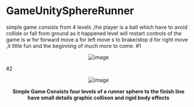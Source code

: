 # GameUnitySphereRunner
simple game consists from 4 levels ,the player is a ball which have to avoid collide or fall from ground as it happened level will restart controls of the game is w for forward move a for left move s to brake/stop d for right move ,it little fun and the beginning of much more to come.
#1
<div align="center">

<img src="https://user-images.githubusercontent.com/49767083/88868043-663f7a80-d20f-11ea-8878-2c0a6fa82769.gif" alt= "image">

</div>

#2
<div align="center">

<img src="https://user-images.githubusercontent.com/49767083/88868015-56279b00-d20f-11ea-9723-694b0b90bf87.gif" alt= "image">

</div>
<div align="center">

<strong><p>Simple Game Consists four levels of a runner sphere to the finish line have small details graphic collison and rigid body effects</p></strong>

</div>
